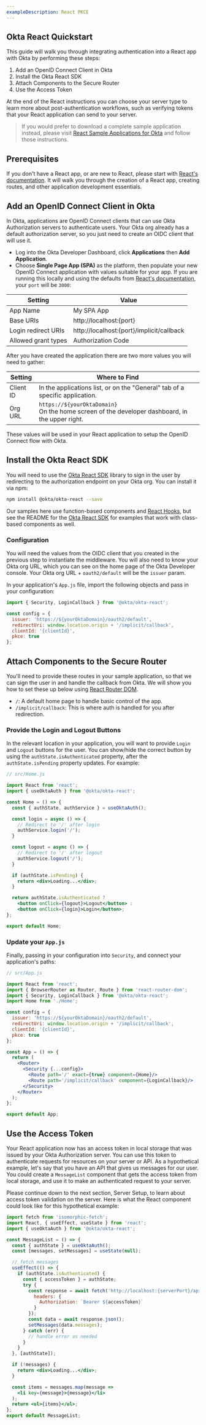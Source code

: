 ```yaml
---
exampleDescription: React PKCE
---
```


## Okta React Quickstart

This guide will walk you through integrating authentication into a React app with Okta by performing these steps:

1. Add an OpenID Connect Client in Okta
2. Install the Okta React SDK
3. Attach Components to the Secure Router
4. Use the Access Token

At the end of the React instructions you can choose your server type to learn more about post-authentication workflows, such as verifying tokens that your React application can send to your server.

> If you would prefer to download a complete sample application instead, please visit [React Sample Applications for Okta][] and follow those instructions.

## Prerequisites

If you don't have a React app, or are new to React, please start with [React's documentation](https://facebook.github.io/react/docs/installation.html#creating-a-new-application). It will walk you through the creation of a React app, creating routes, and other application development essentials.

## Add an OpenID Connect Client in Okta

In Okta, applications are OpenID Connect clients that can use Okta Authorization servers to authenticate users.  Your Okta org already has a default authorization server, so you just need to create an OIDC client that will use it.

* Log into the Okta Developer Dashboard, click **Applications** then **Add Application**.
* Choose **Single Page App (SPA)** as the platform, then populate your new OpenID Connect application with values suitable for your app. If you are running this locally and using the defaults from [React's documentation](https://facebook.github.io/react/docs/installation.html#creating-a-new-application), your `port` will be `3000`:

| Setting             | Value                                        |
| ------------------- | -------------------------------------------- |
| App Name            | My SPA App                                   |
| Base URIs           | http://localhost:{port}                      |
| Login redirect URIs | http://localhost:{port}/implicit/callback    |
| Allowed grant types | Authorization Code                           |

After you have created the application there are two more values you will need to gather:

| Setting       | Where to Find                                                                                                                       |
| ------------- | ------------------------------------------------------------------------------                                                      |
| Client ID     | In the applications list, or on the "General" tab of a specific application.                                                        |
| Org URL       | <span class="is-signed-in">`https://${yourOktaDomain}` <br></span>On the home screen of the developer dashboard, in the upper right. |

These values will be used in your React application to setup the OpenID Connect flow with Okta.

## Install the Okta React SDK

You will need to use the [Okta React SDK](https://github.com/okta/okta-oidc-js/tree/master/packages/okta-react) library to sign in the user by redirecting to the authorization endpoint on your Okta org. You can install it via npm:

```bash
npm install @okta/okta-react --save
```

Our samples here use function-based components and [React Hooks](https://reactjs.org/docs/hooks-intro.html), but see the README for the [Okta React SDK](https://github.com/okta/okta-oidc-js/tree/master/packages/okta-react) for examples that work with class-based components as well.

### Configuration

You will need the values from the OIDC client that you created in the previous step to instantiate the middleware. You will also need to know your Okta org URL, which you can see on the home page of the Okta Developer console. Your Okta org URL + `oauth2/default` will be the `issuer` param.

In your application's `App.js` file, import the following objects and pass in your configuration:
<DomainAdminWarning />

```js
import { Security, LoginCallback } from '@okta/okta-react';

const config = {
  issuer: 'https://${yourOktaDomain}/oauth2/default',
  redirectUri: window.location.origin + '/implicit/callback',
  clientId: '{clientId}',
  pkce: true
};
```

## Attach Components to the Secure Router

You'll need to provide these routes in your sample application, so that we can sign the user in and handle the callback from Okta. We will show you how to set these up below using [React Router DOM](https://github.com/ReactTraining/react-router/tree/master/packages/react-router-dom).  


* `/`: A default home page to handle basic control of the app.
* `/implicit/callback`: This is where auth is handled for you after redirection.

### Provide the Login and Logout Buttons

In the relevant location in your application, you will want to provide `Login` and `Logout` buttons for the user. You can show/hide the correct button by using the `authState.isAuthenticated` property, after the `authState.isPending` property updates. For example:

```jsx
// src/Home.js

import React from 'react';
import { useOktaAuth } from '@okta/okta-react';

const Home = () => { 
  const { authState, authService } = useOktaAuth();

  const login = async () => { 
    // Redirect to '/' after login
    authService.login('/');
  }

  const logout = async () => { 
    // Redirect to '/' after logout
    authService.logout('/');
  }

  if (authState.isPending) { 
    return <div>Loading...</div>;
  }

  return authState.isAuthenticated ?
    <button onClick={logout}>Logout</button> :
    <button onClick={login}>Login</button>;
};

export default Home;
```

### Update your `App.js`

Finally, passing in your configuration into `Security`, and connect your application's paths:

```jsx
// src/App.js

import React from 'react';
import { BrowserRouter as Router, Route } from 'react-router-dom';
import { Security, LoginCallback } from '@okta/okta-react';
import Home from './Home';

const config = {
  issuer: 'https://${yourOktaDomain}/oauth2/default',
  redirectUri: window.location.origin + '/implicit/callback',
  clientId: '{clientId}',
  pkce: true
};

const App = () => { 
  return (
    <Router>
      <Security {...config}>
        <Route path='/' exact={true} component={Home}/>
        <Route path='/implicit/callback' component={LoginCallback}/>
      </Security>
    </Router>
  );
};

export default App;
```

## Use the Access Token

Your React application now has an access token in local storage that was issued by your Okta Authorization server. You can use this token to authenticate requests for resources on your server or API. As a hypothetical example, let's say that you have an API that gives us messages for our user.  You could create a `MessageList` component that gets the access token from local storage, and use it to make an authenticated request to your server.

Please continue down to the next section, Server Setup, to learn about access token validation on the server.  Here is what the React component could look like for this hypothetical example:

```jsx
import fetch from 'isomorphic-fetch';
import React, { useEffect, useState } from 'react';
import { useOktaAuth } from '@okta/okta-react';

const MessageList = () => { 
  const { authState } = useOktaAuth();
  const [messages, setMessages] = useState(null);

  // fetch messages
  useEffect(() => {
    if (authState.isAuthenticated) {
      const { accessToken } = authState;
      try {
        const response = await fetch('http://localhost:{serverPort}/api/messages', {
          headers: {
            Authorization: `Bearer ${accessToken}`
          }
        });
        const data = await response.json();
        setMessages(data.messages);
      } catch (err) { 
        // handle error as needed
      }
    }
  }, [authState]);

  if (!messages) { 
    return <div>Loading...</div>;
  }

  const items = messages.map(message =>
    <li key={message}>{message}</li>
  );
  return <ul>{items}</ul>;
};
export default MessageList;
```

[React Sample Applications for Okta]: https://github.com/okta/samples-js-react
